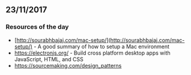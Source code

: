 ## 23/11/2017

### Resources of the day

* [http://sourabhbajaj.com/mac-setup/](http://sourabhbajaj.com/mac-setup/) - A good summary of how to setup a Mac environment
* https://electronjs.org/ - Build cross platform desktop apps with JavaScript, HTML, and CSS
* https://sourcemaking.com/design_patterns



